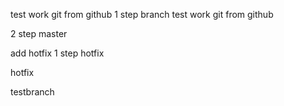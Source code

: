 
test work git from github
1 step branch
test work git from github

2 step master

add hotfix
1 step hotfix

hotfix

testbranch
